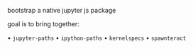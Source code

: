 bootstrap a native jupyter js package

goal is to bring together:

• `jupyter-paths`
• `ipython-paths`
• `kernelspecs`
• `spawnteract`
